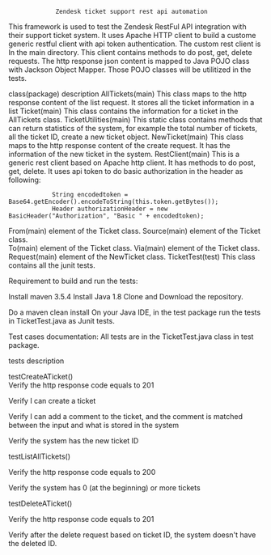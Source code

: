                  Zendesk ticket support rest api automation
This framework is used to test the Zendesk RestFul API integration with their support ticket system. It uses Apache HTTP client to build a custome generic restful client with api token authentication.  The custom rest client is In the main directory. This client contains methods to do post, get, delete requests. The http response json content is mapped to Java POJO class with Jackson Object Mapper. Those POJO classes will be utilitized in the tests.

class(package)		description
AllTickets(main)	This class maps to the http response content of the list request. It stores all the ticket 
                        information in a list
Ticket(main)		This class contains the information for a ticket in the AllTickets class.
TicketUtilities(main)   This static class contains methods that can return statistics of the system, for example
                        the total number of tickets, all the ticket ID, create a new ticket object.
NewTicket(main)		This class maps to the http response content of the create request. It has the information 
                        of the new ticket in the system. 
RestClient(main)	This is a generic rest client based on Apache http client. It has methods to do post, get, delete.
                        It uses api token to do basic authorization in the header as following:

        		String encodedtoken = Base64.getEncoder().encodeToString(this.token.getBytes());
        		Header authorizationHeader = new BasicHeader("Authorization", "Basic " + encodedtoken);

From(main)		element of the Ticket class.
Source(main)	        element of the Ticket class. 	
To(main)                element of the Ticket class.
Via(main)               element of the Ticket class.
Request(main)           element of the NewTicket class. 
TicketTest(test)   	This class contains all the junit tests.

Requirement to build and run the tests:

Install maven 3.5.4
Install Java 1.8
Clone and Download the repository.

Do a maven clean install
On your Java IDE, in the test package run the tests in TicketTest.java as Junit tests. 



Test cases documentation: All tests are in the TicketTest.java class in test package.

tests			description


testCreateATicket()     
Verify the http response code equals to 201

Verify I can create a ticket

Verify I can add a comment to the ticket, and the comment is matched between the input and what is stored in the system
                        
Verify the system has the new ticket ID

testListAllTickets()	

Verify the http response code equals to 200
                        
Verify the system has 0 (at the beginning) or more tickets

testDeleteATicket()	

Verify the http response code equals to 201
                      
Verify after the delete request based on ticket ID, the system doesn't have the deleted	ID.
